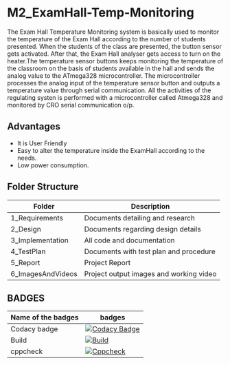 # M2_ExamHall-Temp-Monitoring
The Exam Hall Temperature Monitoring system is basically used to monitor the temperature of the Exam Hall according to the number of students presented. When the students of the class are presented, the button sensor gets activated. After that, the Exam Hall analyser gets access to turn on the heater.The temperature sensor buttons keeps monitoring the temperature of the classroom on the basis of students available in the hall and sends the analog value to the ATmega328 microcontroller. The microcontroller processes the analog input of the temperature sensor button and outputs a temperature value through serial communication. All the activities of the regulating systen is performed with a microcontroller called Atmega328 and monitored by CRO serial communication o/p.

## Advantages
- It is User Friendly
- Easy to alter the temperature inside the ExamHall according to the needs.
- Low power consumption.


## Folder Structure

|Folder|	Description|
|------|---------------|
|1_Requirements|	Documents detailing and research|
|2_Design	|Documents regarding design details|
|3_Implementation	|All code and documentation|
|4_TestPlan	|Documents with test plan and procedure|
|5_Report	|Project Report|
|6_ImagesAndVideos	|Project output images and working video|



## BADGES

Name of the badges| badges|
|-----------------|-------|
|Codacy badge|[![Codacy Badge](https://app.codacy.com/project/badge/Grade/9d14bf619ca0463ca2db252e5979b6b2)](https://www.codacy.com/gh/sathish20pandian/M2_Embedded_Meeting-Hall-Temperature-Regulating-System/dashboard?utm_source=github.com&amp;utm_medium=referral&amp;utm_content=sathish20pandian/M2_Embedded_Meeting-Hall-Temperature-Regulating-System&amp;utm_campaign=Badge_Grade)|
|Build|[![Build](https://github.com/sowmiya0419/M2_Embedded_Classroom-Tempertature-Monitor-System/actions/workflows/compile.yml/badge.svg)](https://github.com/sowmiya0419/M2_Embedded_Classroom-Tempertature-Monitor-System/actions/workflows/compile.yml)|
|cppcheck|[![Cppcheck](https://github.com/sowmiya0419/M2_Embedded_Classroom-Tempertature-Monitor-System/actions/workflows/cppcheck.yml/badge.svg)](https://github.com/sowmiya0419/M2_Embedded_Classroom-Tempertature-Monitor-System/actions/workflows/cppcheck.yml)|
